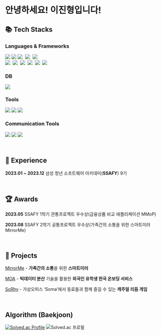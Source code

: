 # 안녕하세요! 이진형입니다!

## 📚 Tech Stacks
### Languages & Frameworks
<p>
  <img src="https://img.shields.io/badge/Python-3771a2?style=for-the-badge&logoColor=white&logo=PYTHON"/>
  <img src="https://img.shields.io/badge/Java-ec2025?style=for-the-badge&logoColor=white&logo=openjdk"/>
  <img src="https://img.shields.io/badge/javascript-%23323330.svg?style=for-the-badge&logo=javascript&logoColor=%23F7DF1E"/>&nbsp
  <img src="https://img.shields.io/badge/c%23-%23239120.svg?style=for-the-badge&logo=csharp&logoColor=white"/>&nbsp
  <img src="https://img.shields.io/badge/dart-%230175C2.svg?style=for-the-badge&logo=dart&logoColor=white"/>
  
  <br>
  <img src="https://img.shields.io/badge/django-%23092E20.svg?style=for-the-badge&logo=django&logoColor=white"/>&nbsp 
  <img src="https://img.shields.io/badge/react-%2320232a.svg?style=for-the-badge&logo=react&logoColor=%2361DAFB"/>&nbsp 
  <img src="https://img.shields.io/badge/redux-%23593d88.svg?style=for-the-badge&logo=redux&logoColor=white"/>&nbsp
  <img src="https://img.shields.io/badge/vuejs-%2335495e.svg?style=for-the-badge&logo=vuedotjs&logoColor=%234FC08D"/>&nbsp
  <img src="https://img.shields.io/badge/spring-%236DB33F.svg?style=for-the-badge&logo=spring&logoColor=white"/>&nbsp
  <img src="https://img.shields.io/badge/Flutter-%2302569B.svg?style=for-the-badge&logo=Flutter&logoColor=white"/>
</p>

### DB
<p>
  <img src="https://img.shields.io/badge/mysql-4479A1?style=for-the-badge&logoColor=white&logo=mysql"/>
</p>

### Tools
<p>
  <img src="https://img.shields.io/badge/figma-%23F24E1E.svg?style=for-the-badge&logo=figma&logoColor=white"/>
  <img src="https://img.shields.io/badge/unity-%23000000.svg?style=for-the-badge&logo=unity&logoColor=white"/>
  <img src="https://img.shields.io/badge/Postman-FF6C37?style=for-the-badge&logo=postman&logoColor=white"/>
</p>

### Communication Tools
<p>
  <img src="https://img.shields.io/badge/git-%23F05033.svg?style=for-the-badge&logo=git&logoColor=white"/>
  <img src="https://img.shields.io/badge/jira-%230A0FFF.svg?style=for-the-badge&logo=jira&logoColor=white"/>
  <img src="https://img.shields.io/badge/Notion-%23000000.svg?style=for-the-badge&logo=notion&logoColor=white"/>
</p>

<br>

## 💼 Experience
**2023.01 ~ 2023.12**  삼성 청년 소프트웨어 아카데미(**SSAFY**) 9기

<br>

## 🏆 Awards
**2023.05**  SSAFY 1학기 관통프로젝트 우수상(금융상품 비교 애플리케이션 MMoP)

**2023.08**  SSAFY 2학기 공통프로젝트 우수상(가족간의 소통을 위한 스마트미러 MirrorMe)

<br>

## 📁 Projects
  [MirrorMe](https://github.com/LeeJ1nHyeong/MirrorMe) - **가족간의 소통**을 위한 **스마트미러**

  [MOA](https://github.com/LeeJ1nHyeong/MOA) - **빅데이터 분산** 기술을 활용한 **외국인 유학생 한국 온보딩 서비스**
  
  [SoRhy](https://github.com/LeeJ1nHyeong/SoRhy) - 가상오피스 ‘Soma’에서 동료들과 함께 즐길 수 있는 **캐주얼 리듬 게임**

<br>

## Algorithm (Baekjoon)
[![Solved.ac Profile](http://mazassumnida.wtf/api/v2/generate_badge?boj=wlsgud4084)](https://solved.ac/wlsgud4084/)
![Solved.ac 프로필](http://mazandi.herokuapp.com/api?handle=wlsgud4084&theme=dark)
<!--
### 수정중입니다

개발자 이진형입니다.

#### 📚 Tech Stacks
<p>
  <img src="https://img.shields.io/badge/Python-3766AB?style=flat-square&logo=Python&logoColor=white"/></a>&nbsp
  <img src="https://img.shields.io/badge/Java-007396?style=flat-square&logo=Java&logoColor=white"/></a>&nbsp
  <img src="https://img.shields.io/badge/Javascript-ffb13b?style=flat-square&logo=javascript&logoColor=white"/></a>&nbsp
  <img src="https://img.shields.io/badge/-C%23-512BD4?logo=Csharp&style=flat-square"/></a>&nbsp
  
  <br>
  <img src="https://img.shields.io/badge/React-2496ED?style=flat-square&logo=React&logoColor=white"/></a>&nbsp 
  <img src="https://img.shields.io/badge/HTML5-D24939?style=flat-square&logo=HTML5&logoColor=white"/></a>&nbsp
  <img src="https://img.shields.io/badge/css-1572B6?style=flat-square&logo=css3&logoColor=white">&nbsp
  <img src="https://camo.githubusercontent.com/7d40774762a6559831664bbeb1b3d4e6b55ca155467da23c89cf8207cb063d64/68747470733a2f2f696d672e736869656c64732e696f2f62616467652f5675652e6a732d3446433038443f7374796c653d666c61742d737175617265266c6f676f3d5675652e6a73266c6f676f436f6c6f723d7768697465"/></a>&nbsp
</p>

#### 💼 Experience
<p>
  <li>2023.01 ~ 2023.12 &nbsp SSAFY 9기</li>
</p>

#### 🏆 Awards
<p>
  <h4>프로젝트</h4>
  <li>2023.05 &nbsp SSAFY 1학기 관통프로젝트 우수상(금융상품 비교 애플리케이션 MMoP)</li>
  <li>2023.08 &nbsp SSAFY 2학기 공통프로젝트 우수상(가족간의 소통을 위한 스마트미러 MirrorMe)</li>
  <p>--------------------------------------------------------------------------</p>
  <h4>기타</h4>
  <li>2023.07 &nbsp SSAFY RACE 스피드맵 부문 1위</li>
</p>

## 📁 Projects
[SoRhy](https://github.com/LeeJ1nHyeong/SoRhy)
- 2023.05.17 ~ 2023.05.26    **MMoP** 🏆
    - **금융상품 비교** 애플리케이션

- 2023.07.10 ~ 2023.08.18    **MirrorMe** 🏆
    - **가족간의 소통**을 위한 **스마트미러**

- 2023.08.28 ~ 2023.10.06     **MOA**
    - **빅데이터 분산** 기술을 활용한 **외국인 유학생 한국 온보딩 서비스**

- 2023.10.10 ~ 2023.11.17     **SoRhy(So**ma **Rhy**thm ****Game**)**
    - **직방**과의 **기업연계** 프로젝트
    - 가상오피스 ‘Soma’에서 동료들과 함께 즐길 수 있는 **캐주얼 리듬 게임**
 
#### ETC
- ...
-->

<!--
**LeeJ1nHyeong/LeeJ1nHyeong** is a ✨ _special_ ✨ repository because its `README.md` (this file) appears on your GitHub profile.

Here are some ideas to get you started:

- 🔭 I’m currently working on ...
- 🌱 I’m currently learning ...
- 👯 I’m looking to collaborate on ...
- 🤔 I’m looking for help with ...
- 💬 Ask me about ...
- 📫 How to reach me: ...
- 😄 Pronouns: ...
- ⚡ Fun fact: ...
-->
